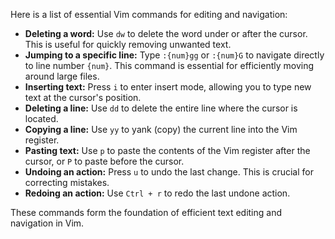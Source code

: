 Here is a list of essential Vim commands for editing and navigation:

- **Deleting a word:** Use `dw` to delete the word under or after the cursor. This is useful for quickly removing unwanted text.
- **Jumping to a specific line:** Type `:{num}gg` or `:{num}G` to navigate directly to line number `{num}`. This command is essential for efficiently moving around large files.
- **Inserting text:** Press `i` to enter insert mode, allowing you to type new text at the cursor's position.
- **Deleting a line:** Use `dd` to delete the entire line where the cursor is located.
- **Copying a line:** Use `yy` to yank (copy) the current line into the Vim register.
- **Pasting text:** Use `p` to paste the contents of the Vim register after the cursor, or `P` to paste before the cursor.
- **Undoing an action:** Press `u` to undo the last change. This is crucial for correcting mistakes.
- **Redoing an action:** Use `Ctrl + r` to redo the last undone action.

These commands form the foundation of efficient text editing and navigation in Vim.


